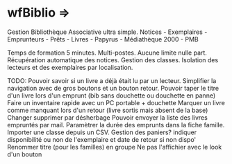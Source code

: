 # wfBiblio => 
Gestion Bibliothèque Associative ultra simple.
Notices - Exemplaires - Emprunteurs - Prêts - Livres - Papyrus - Médiathèque 2000 - PMB

Temps de formation 5 minutes.
Multi-postes.
Aucune limite nulle part.
Récupération automatique des notices.
Gestion des classes.
Isolation des lecteurs et des exemplaires par localisation.


TODO:
Pouvoir savoir si un livre a déjà était lu par un lecteur.
Simplifier la navigation avec de gros boutons et un bouton retour.
Pouvoir taper le titre d'un livre lors d'un emprunt (bib sans douchette ou douchette en panne)
Faire un inventaire rapide avec un PC portable + douchette
Marquer un livre comme manquant lors d'un retour (livre sortis mais absent de la base)
Changer supprimer par désherbage
Pouvoir envoyer la liste des livres empruntés par mail.
Paramètrer la durée des emprunts dans la fiche famille.
Importer une classe depuis un CSV.
Gestion des paniers?
indiquer disponibilité ou non de l'exemplaire et date de retour si non dispo'
Renommer titre (pour les familles) en groupe
Ne pas l'affichier avec le look d'un bouton
